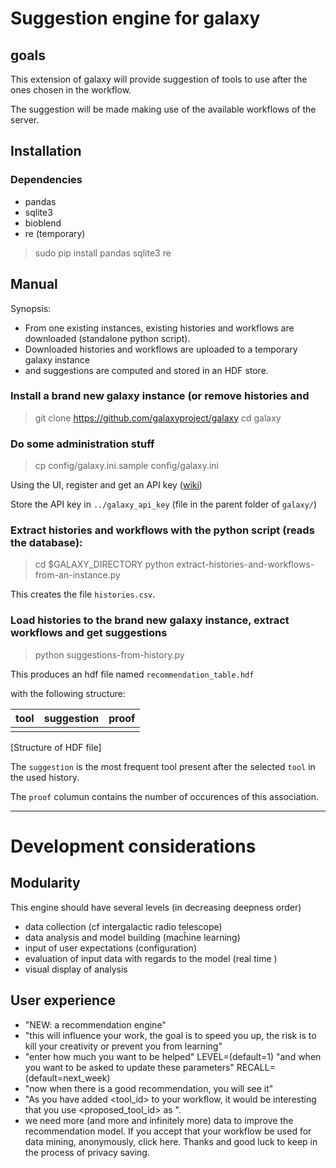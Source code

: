 # Suggestion engine for galaxy

## goals

This extension of galaxy will provide suggestion of tools to use after the ones chosen in the workflow.

The suggestion will be made making use of the available workflows of the server.


## Installation

### Dependencies

- pandas
- sqlite3
- bioblend
- re (temporary)

>sudo pip install pandas sqlite3 re


## Manual

Synopsis:

- From one existing instances, existing histories and workflows are downloaded (standalone python script).
- Downloaded histories and workflows are uploaded to a temporary galaxy instance
- and suggestions are computed and stored in an HDF store.



### Install a brand new galaxy instance (or remove histories and 

>git clone https://github.com/galaxyproject/galaxy
>cd galaxy


### Do some administration stuff

> cp config/galaxy.ini.sample config/galaxy.ini

Using the UI, register and get an API key ([wiki](https://wiki.galaxyproject.org/Learn/API))

Store the API key in `../galaxy_api_key` (file in the parent folder of `galaxy/`)


### Extract histories and workflows with the python script (reads the database):

>cd $GALAXY_DIRECTORY
>python extract-histories-and-workflows-from-an-instance.py

This creates the file `histories.csv`.


### Load histories to the brand new galaxy instance, extract workflows and get suggestions

> python suggestions-from-history.py

This produces an hdf file named `recommendation_table.hdf`

with the following structure:

| tool | suggestion | proof |
|:-----|:-----------|:------|
|      |            |       |

[Structure of HDF file]

The `suggestion` is the most frequent tool present after the selected `tool` in the used history.

The `proof` columun contains the number of occurences of this association.


----

# Development considerations


## Modularity

This engine should have several levels (in decreasing deepness order)

- data  collection (cf intergalactic radio telescope)
- data analysis and model building (macĥine learning)
- input of user expectations (configuration)
- evaluation of input data with regards to the model (real time )
- visual display of analysis


## User experience

- "NEW: a recommendation engine"
- "this will influence your work, the goal is to speed you up, the risk is to kill your creativity or prevent you from learning"
- "enter how much you want to be helped" LEVEL=(default=1) "and when you want to be asked to update these parameters" RECALL=(default=next_week)
- "now when there is a good recommendation, you will see it"
- "As you have added <tool_id> to your workflow, it would be interesting that you use <proposed_tool_id> as <reason>".
- we need more (and more and infinitely more) data to improve the recommendation model. If you accept that your workflow be used for data mining, anonymously, click here. Thanks and good luck to keep in the process of privacy saving.


